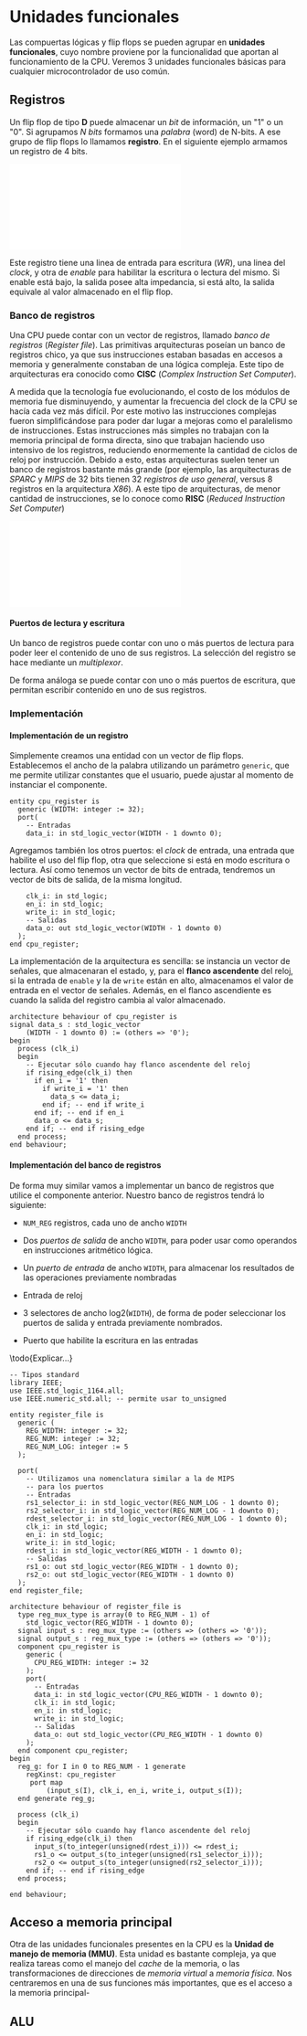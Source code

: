 # Unidades funcionales

Las compuertas lógicas y flip flops se pueden agrupar en **unidades funcionales**, cuyo nombre proviene por la funcionalidad que aportan al funcionamiento de la CPU. Veremos 3 unidades funcionales básicas para cualquier microcontrolador de uso común.

## Registros

Un flip flop de tipo **D** puede almacenar un *bit* de información, un "1" o un "0". Si agrupamos *N bits* formamos una *palabra* (word) de N-bits. A ese grupo de flip flops lo llamamos **registro**. En el siguiente ejemplo armamos un registro de 4 bits.

![Registro de 4 bits](02-00-registro-4-bits.pdf)

Este registro tiene una linea de entrada para escritura (*WR*), una linea del *clock*, y otra de *enable* para habilitar la escritura o lectura del mismo. Si enable está bajo, la salida posee alta impedancia, si está alto, la salida equivale al valor almacenado en el flip flop.

### Banco de registros

Una CPU puede contar con un vector de registros, llamado *banco de registros* (*Register file*). Las primitivas arquitecturas poseían un banco de registros chico, ya que sus instrucciones estaban basadas en accesos a memoria y generalmente constaban de una lógica compleja. Este tipo de arquitecturas era conocido como **CISC** (*Complex Instruction Set Computer*).

A medida que la tecnología fue evolucionando, el costo de los módulos de memoria fue disminuyendo, y aumentar la frecuencia del clock de la CPU se hacía cada vez más difícil. Por este motivo las instrucciones complejas fueron simplificándose para poder dar lugar a mejoras como el paralelismo de instrucciones. Estas instrucciones más simples no trabajan con la memoria principal de forma directa, sino que trabajan haciendo uso intensivo de los registros, reduciendo enormemente la cantidad de ciclos de reloj por instrucción.
Debido a esto, estas arquitecturas suelen tener un banco de registros bastante más grande (por ejemplo, las arquitecturas de *SPARC* y *MIPS* de 32 bits tienen 32 *registros de uso general*, versus 8 registros en la arquitectura *X86*).
A este tipo de arquitecturas, de menor cantidad de instrucciones, se lo conoce como **RISC** (*Reduced Instruction Set Computer*)

![Registro de 4 bits](02-01-banco-registros.pdf)

#### Puertos de lectura y escritura

Un banco de registros puede contar con uno o más puertos de lectura para poder leer el contenido de uno de sus registros. La selección del registro se hace mediante un *multiplexor*.

De forma análoga se puede contar con uno o más puertos de escritura, que permitan escribir contenido en uno de sus registros.

### Implementación

#### Implementación de un registro

Simplemente creamos una entidad con un vector de flip flops. Establecemos el ancho de la palabra utilizando un parámetro `generic`, que me permite utilizar constantes que el usuario, puede ajustar al momento de instanciar el componente.

~~~{.vhdl}
entity cpu_register is
  generic (WIDTH: integer := 32);
  port(
    -- Entradas
    data_i: in std_logic_vector(WIDTH - 1 downto 0);
~~~

Agregamos también los otros puertos: el *clock* de entrada, una entrada que habilite el uso del flip flop, otra que seleccione si está en modo escritura o lectura. Así como tenemos un vector de bits de entrada, tendremos un vector de bits de salida, de la misma longitud.

~~~{.vhdl}
    clk_i: in std_logic;
    en_i: in std_logic;
    write_i: in std_logic;
    -- Salidas
    data_o: out std_logic_vector(WIDTH - 1 downto 0)
  );
end cpu_register;
~~~

La implementación de la arquitectura es sencilla: se instancia un vector de señales, que almacenaran el estado, y, para el **flanco ascendente** del reloj, si la entrada de `enable` y la de `write` están en alto, almacenamos el valor de entrada en el vector de señales. Además, en el flanco ascendiente es cuando la salida del registro cambia al valor almacenado.

~~~{.vhdl}
architecture behaviour of cpu_register is
signal data_s : std_logic_vector
    (WIDTH - 1 downto 0) := (others => '0');
begin
  process (clk_i)
  begin
    -- Ejecutar sólo cuando hay flanco ascendente del reloj
    if rising_edge(clk_i) then
      if en_i = '1' then
        if write_i = '1' then
          data_s <= data_i;
        end if; -- end if write_i
      end if; -- end if en_i
      data_o <= data_s;
    end if; -- end if rising_edge
  end process;
end behaviour;
~~~

#### Implementación del banco de registros

De forma muy similar vamos a implementar un banco de registros que utilice el componente anterior. Nuestro banco de registros tendrá lo siguiente:

* `NUM_REG` registros, cada uno de ancho `WIDTH`

* Dos *puertos de salida* de ancho `WIDTH`, para poder usar como operandos en instrucciones aritmético lógica.

* Un *puerto de entrada* de ancho `WIDTH`, para almacenar los resultados de las operaciones previamente nombradas

* Entrada de reloj

* 3 selectores de ancho log2(`WIDTH`), de forma de poder seleccionar los puertos de salida y entrada previamente nombrados.

* Puerto que habilite la escritura en las entradas

\todo{Explicar...}

~~~{.vhdl}
-- Tipos standard
library IEEE;
use IEEE.std_logic_1164.all;
use IEEE.numeric_std.all; -- permite usar to_unsigned

entity register_file is
  generic (
    REG_WIDTH: integer := 32;
    REG_NUM: integer := 32;
    REG_NUM_LOG: integer := 5
  );
  
  port(
    -- Utilizamos una nomenclatura similar a la de MIPS
    -- para los puertos
    -- Entradas
    rs1_selector_i: in std_logic_vector(REG_NUM_LOG - 1 downto 0);
    rs2_selector_i: in std_logic_vector(REG_NUM_LOG - 1 downto 0);
    rdest_selector_i: in std_logic_vector(REG_NUM_LOG - 1 downto 0);
    clk_i: in std_logic;
    en_i: in std_logic;
    write_i: in std_logic;
    rdest_i: in std_logic_vector(REG_WIDTH - 1 downto 0);
    -- Salidas
    rs1_o: out std_logic_vector(REG_WIDTH - 1 downto 0);
    rs2_o: out std_logic_vector(REG_WIDTH - 1 downto 0)
  );
end register_file;

architecture behaviour of register_file is
  type reg_mux_type is array(0 to REG_NUM - 1) of 
    std_logic_vector(REG_WIDTH - 1 downto 0);
  signal input_s : reg_mux_type := (others => (others => '0'));
  signal output_s : reg_mux_type := (others => (others => '0'));
  component cpu_register is
    generic (
      CPU_REG_WIDTH: integer := 32
    );
    port(
      -- Entradas
      data_i: in std_logic_vector(CPU_REG_WIDTH - 1 downto 0);
      clk_i: in std_logic;
      en_i: in std_logic;
      write_i: in std_logic;
      -- Salidas
      data_o: out std_logic_vector(CPU_REG_WIDTH - 1 downto 0)
    );
  end component cpu_register;
begin
  reg_g: for I in 0 to REG_NUM - 1 generate
    regXinst: cpu_register
     port map
         (input_s(I), clk_i, en_i, write_i, output_s(I));
  end generate reg_g;

  process (clk_i)
  begin
    -- Ejecutar sólo cuando hay flanco ascendente del reloj
    if rising_edge(clk_i) then
      input_s(to_integer(unsigned(rdest_i))) <= rdest_i;
      rs1_o <= output_s(to_integer(unsigned(rs1_selector_i)));
      rs2_o <= output_s(to_integer(unsigned(rs2_selector_i)));
    end if; -- end if rising_edge
  end process;

end behaviour;
~~~

## Acceso a memoria principal

Otra de las unidades funcionales presentes en la CPU es la **Unidad de manejo de memoria (MMU)**. Esta unidad es bastante compleja, ya que realiza tareas como el manejo del *cache* de la memoria, o las transformaciones de direcciones de *memoria virtual* a *memoria física*. Nos centraremos en una de sus funciones más importantes, que es el acceso a la memoria principal-

## ALU